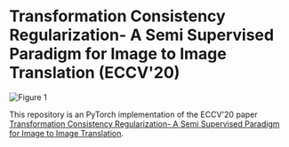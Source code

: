 
# Transformation Consistency Regularization- A Semi Supervised Paradigm for Image to Image Translation (ECCV'20)

![Figure 1](Mapping_Function.png)

This repository is an PyTorch implementation of the ECCV'20 paper [Transformation Consistency Regularization- A Semi Supervised Paradigm for Image to Image Translation](https://arxiv.org/abs/2007.07867).



